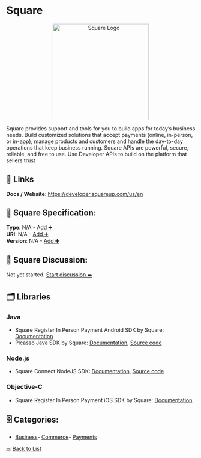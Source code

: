 # Square
<p align="center">
    <img width="256" src="https://raw.githubusercontent.com/apis-list/apis-list/main/apis/square/logo_256x256.png" alt="Square Logo"/>
</p>
Square provides support and tools for you to build apps for today’s business needs. Build customized solutions that accept payments (online, in-person, or in-app), manage products and customers and handle the day-to-day operations that keep business running. Square APIs are powerful, secure, reliable, and free to use. Use Developer APIs to build on the platform that sellers trust

##  🔗 Links
**Docs / Website**: https://developer.squareup.com/us/en

## 🧬 Square Specification:
**Type**: N/A - [Add ➕](https://github.com/apis-list/apis-list/edit/main/apis.yaml#L18181)  
**URI**: N/A - [Add ➕](https://github.com/apis-list/apis-list/edit/main/apis.yaml#L18181)  
**Version**: N/A - [Add ➕](https://github.com/apis-list/apis-list/edit/main/apis.yaml#L18181)

## 💬 Square Discussion:
Not yet started. [Start discussion ➡️](https://github.com/apis-list/apis-list/discussions/new)

## 🗂️ Libraries
### Java
-  Square Register In Person Payment Android SDK by Square: [Documentation](https://github.com/square/register-android-sdk)
- Picasso Java SDK by Square: [Documentation](http://square.github.io/picasso/), [Source code](https://github.com/square/picasso)
### Node.js
- Square Connect NodeJS SDK: [Documentation](https://developer.squareup.com/docs/sdks), [Source code](https://github.com/square/connect-nodejs-sdk)
### Objective-C
- Square Register In Person Payment iOS SDK by Square: [Documentation](https://github.com/square/SquareRegisterSDK-iOS)


## 🗄️ Categories:
- [Business](https://github.com/apis-list/apis-list#business-)- [Commerce](https://github.com/apis-list/apis-list#commerce-)- [Payments](https://github.com/apis-list/apis-list#payments-)

🔙  [Back to List](https://github.com/apis-list/apis-list)
